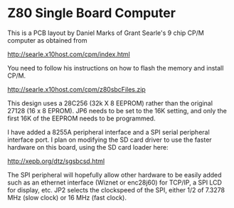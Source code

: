 # Z80 Single Board Computer

This is a PCB layout by Daniel Marks of Grant Searle's 9 chip CP/M computer as obtained from

http://searle.x10host.com/cpm/index.html

You need to follow his instructions on how to flash the memory and install CP/M.

http://searle.x10host.com/cpm/z80sbcFiles.zip

This design uses a 28C256 (32k X 8 EEPROM) rather than the original 27128 (16 x 8 EPROM).  JP6 needs to be set to the 16K setting, and only the first 16K of the EEPROM needs to be programmed.

I have added a 8255A peripheral interface and a SPI serial peripheral interface port.  I plan on modifying the SD card driver to use the faster hardware on this board, using the SD card loader here:

http://xepb.org/dtz/sgsbcsd.html

The SPI peripheral will hopefully allow other hardware to be easily added such as an ethernet interface (Wiznet or enc28j60) for TCP/IP, a SPI LCD for display, etc.  JP2 selects the clockspeed of the SPI, either 1/2 of 7.3278 MHz (slow clock) or 16 MHz (fast clock).
